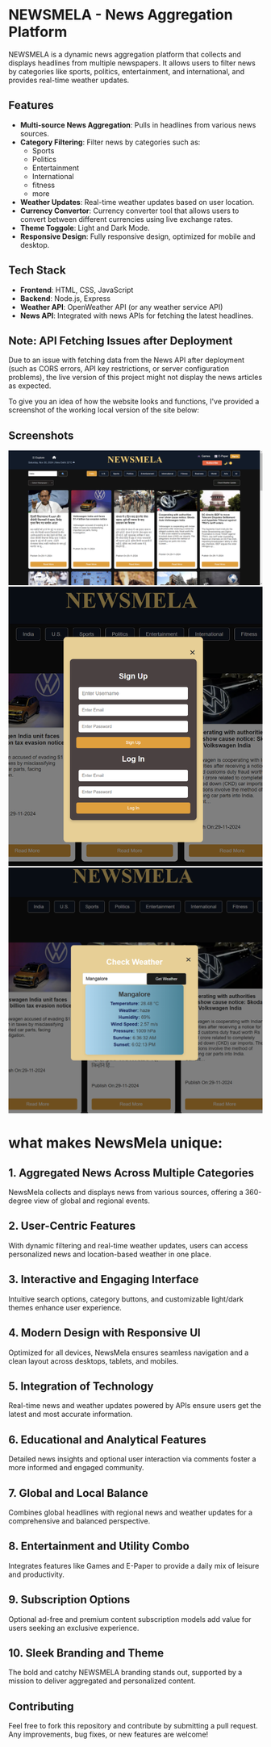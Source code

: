 # NEWSMELA - News Aggregation Platform

NEWSMELA is a dynamic news aggregation platform that collects and displays headlines from multiple newspapers. It allows users to filter news by categories like sports, politics, entertainment, and international, and provides real-time weather updates.

## Features

- **Multi-source News Aggregation**: Pulls in headlines from various news sources.
- **Category Filtering**: Filter news by categories such as:
  - Sports
  - Politics
  - Entertainment
  - International
  - fitness
  - more 
- **Weather Updates**: Real-time weather updates based on user location.
- **Currency Convertor**: Currency converter tool that allows users to convert between different currencies using live exchange rates.
- **Theme Toggole**: Light and Dark Mode.
- **Responsive Design**: Fully responsive design, optimized for mobile and desktop.

## Tech Stack

- **Frontend**: HTML, CSS, JavaScript
- **Backend**: Node.js, Express
- **Weather API**: OpenWeather API (or any weather service API)
- **News API**: Integrated with news APIs for fetching the latest headlines.

## Note: API Fetching Issues after Deployment

Due to an issue with fetching data from the News API after deployment (such as CORS errors, API key restrictions, or server configuration problems), the live version of this project might not display the news articles as expected. 

To give you an idea of how the website looks and functions, I've provided a screenshot of the working local version of the site below:


## Screenshots
![Homepage Screenshot](./assets/sreenshots//homepage1.png)
![newspaper Screenshot](./assets/sreenshots/login.png)
![weather Screenshot](./assets/sreenshots/weather1.png)

# what makes NewsMela unique:

## 1. Aggregated News Across Multiple Categories
NewsMela collects and displays news from various sources, offering a 360-degree view of global and regional events.

## 2. User-Centric Features
With dynamic filtering and real-time weather updates, users can access personalized news and location-based weather in one place.

## 3. Interactive and Engaging Interface
Intuitive search options, category buttons, and customizable light/dark themes enhance user experience.

## 4. Modern Design with Responsive UI
Optimized for all devices, NewsMela ensures seamless navigation and a clean layout across desktops, tablets, and mobiles.

## 5. Integration of Technology
Real-time news and weather updates powered by APIs ensure users get the latest and most accurate information.

## 6. Educational and Analytical Features
Detailed news insights and optional user interaction via comments foster a more informed and engaged community.

## 7. Global and Local Balance
Combines global headlines with regional news and weather updates for a comprehensive and balanced perspective.

## 8. Entertainment and Utility Combo
Integrates features like Games and E-Paper to provide a daily mix of leisure and productivity.

## 9. Subscription Options
Optional ad-free and premium content subscription models add value for users seeking an exclusive experience.

## 10. Sleek Branding and Theme
The bold and catchy NEWSMELA branding stands out, supported by a mission to deliver aggregated and personalized content.



## Contributing
 Feel free to fork this repository and contribute by submitting a pull request. Any improvements, bug fixes, or new features are welcome!





